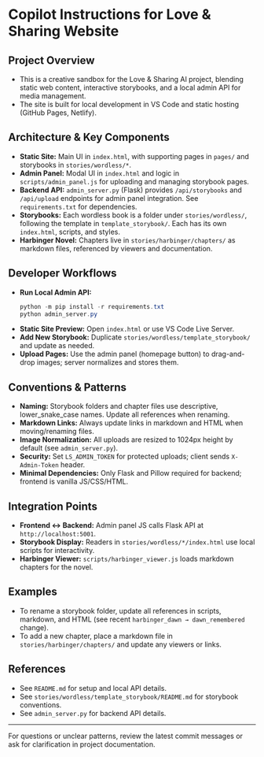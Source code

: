 # Copilot Instructions for Love & Sharing Website

## Project Overview
- This is a creative sandbox for the Love & Sharing AI project, blending static web content, interactive storybooks, and a local admin API for media management.
- The site is built for local development in VS Code and static hosting (GitHub Pages, Netlify).

## Architecture & Key Components
- **Static Site:** Main UI in `index.html`, with supporting pages in `pages/` and storybooks in `stories/wordless/*`.
- **Admin Panel:** Modal UI in `index.html` and logic in `scripts/admin_panel.js` for uploading and managing storybook pages.
- **Backend API:** `admin_server.py` (Flask) provides `/api/storybooks` and `/api/upload` endpoints for admin panel integration. See `requirements.txt` for dependencies.
- **Storybooks:** Each wordless book is a folder under `stories/wordless/`, following the template in `template_storybook/`. Each has its own `index.html`, scripts, and styles.
- **Harbinger Novel:** Chapters live in `stories/harbinger/chapters/` as markdown files, referenced by viewers and documentation.

## Developer Workflows
- **Run Local Admin API:**
  ```powershell
  python -m pip install -r requirements.txt
  python admin_server.py
  ```
- **Static Site Preview:**
  Open `index.html` or use VS Code Live Server.
- **Add New Storybook:**
  Duplicate `stories/wordless/template_storybook/` and update as needed.
- **Upload Pages:**
  Use the admin panel (homepage button) to drag-and-drop images; server normalizes and stores them.

## Conventions & Patterns
- **Naming:** Storybook folders and chapter files use descriptive, lower_snake_case names. Update all references when renaming.
- **Markdown Links:** Always update links in markdown and HTML when moving/renaming files.
- **Image Normalization:** All uploads are resized to 1024px height by default (see `admin_server.py`).
- **Security:** Set `LS_ADMIN_TOKEN` for protected uploads; client sends `X-Admin-Token` header.
- **Minimal Dependencies:** Only Flask and Pillow required for backend; frontend is vanilla JS/CSS/HTML.

## Integration Points
- **Frontend ↔ Backend:** Admin panel JS calls Flask API at `http://localhost:5001`.
- **Storybook Display:** Readers in `stories/wordless/*/index.html` use local scripts for interactivity.
- **Harbinger Viewer:** `scripts/harbinger_viewer.js` loads markdown chapters for the novel.

## Examples
- To rename a storybook folder, update all references in scripts, markdown, and HTML (see recent `harbinger_dawn → dawn_remembered` change).
- To add a new chapter, place a markdown file in `stories/harbinger/chapters/` and update any viewers or links.

## References
- See `README.md` for setup and local API details.
- See `stories/wordless/template_storybook/README.md` for storybook conventions.
- See `admin_server.py` for backend API details.

---
For questions or unclear patterns, review the latest commit messages or ask for clarification in project documentation.
